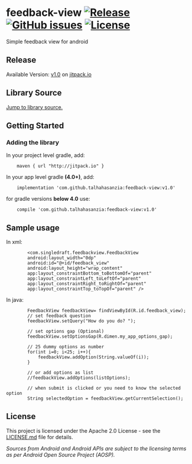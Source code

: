 # feedback-view [![Release](https://jitpack.io/v/talhahasanzia/feedback-view.svg)](https://jitpack.io/#talhahasanzia/feedback-view/v1.0)  [![GitHub issues](https://img.shields.io/github/issues/talhahasanzia/feedback-view.svg)](https://github.com/talhahasanzia/feedback-view/issues)   [![License](https://img.shields.io/badge/License-Apache%202.0-blue.svg)](https://opensource.org/licenses/Apache-2.0)

Simple feedback view for android


## Release
Available Version:  [v1.0](https://github.com/talhahasanzia/feedback-view/releases/tag/v1.0) on [jitpack.io](https://jitpack.io/#talhahasanzia/feedback-view/v1.0) 


## Library Source
[Jump to library source.](https://github.com/talhahasanzia/feedback-view/tree/master/feedbackview)

## Getting Started
### Adding the library

In your project level gradle, add:
```
    maven { url "http://jitpack.io" }
```

In your app level gradle **(4.0+)**, add:
```
    implementation 'com.github.talhahasanzia:feedback-view:v1.0'
```
for gradle versions **below 4.0** use:
```
    compile 'com.github.talhahasanzia:feedback-view:v1.0'
```
## Sample usage
In xml:
```
        <com.singledraft.feedbackview.FeedbackView
        android:layout_width="0dp"
        android:id="@+id/feedback_view"
        android:layout_height="wrap_content"
        app:layout_constraintBottom_toBottomOf="parent"
        app:layout_constraintLeft_toLeftOf="parent"
        app:layout_constraintRight_toRightOf="parent"
        app:layout_constraintTop_toTopOf="parent" />
```
In java:
```
        FeedbackView feedbackView= findViewById(R.id.feedback_view);
        // set feedback question
        feedbackView.setQuery("How do you do? ");

        // set options gap (Optional)
        feedbackView.setOptionsGap(R.dimen.my_app_options_gap);

        // 25 dummy options as number
        for(int i=0; i<25; i++){
            feedbackView.addOption(String.valueOf(i));
        }

        // or add options as list
        //feedbackView.addOptions(listOptions);

        // when submit is clicked or you need to know the selected option
        String selectedOption = feedbackView.getCurrentSelection();
 ```

## License

This project is licensed under the Apache 2.0 License - see the [LICENSE.md](https://github.com/talhahasanzia/feedback-view/blob/master/LICENSE) file for details.

*Sources from Android and Android APIs are subject to the licensing terms as per Android Open Source Project (AOSP).*


